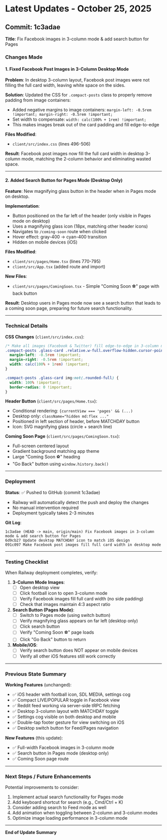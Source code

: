 # Latest Updates - October 25, 2025

## Commit: 1c3adae
**Title**: Fix Facebook images in 3-column mode & add search button for Pages

### Changes Made

#### 1. Fixed Facebook Post Images in 3-Column Desktop Mode
**Problem**: In desktop 3-column layout, Facebook post images were not filling the full card width, leaving white space on the sides.

**Solution**: Updated the CSS for `.compact-posts` class to properly remove padding from image containers:
- Added negative margins to image containers: `margin-left: -0.5rem !important; margin-right: -0.5rem !important;`
- Set width to compensate: `width: calc(100% + 1rem) !important;`
- This makes images break out of the card padding and fill edge-to-edge

**Files Modified**:
- `client/src/index.css` (lines 496-506)

**Result**: Facebook post images now fill the full card width in desktop 3-column mode, matching the 2-column behavior and eliminating wasted space.

---

#### 2. Added Search Button for Pages Mode (Desktop Only)
**Feature**: New magnifying glass button in the header when in Pages mode on desktop.

**Implementation**:
- Button positioned on the far left of the header (only visible in Pages mode on desktop)
- Uses a magnifying glass icon (18px, matching other header icons)
- Navigates to `/coming-soon` route when clicked
- Hover effect: gray-400 → cyan-400 transition
- Hidden on mobile devices (iOS)

**Files Modified**:
- `client/src/pages/Home.tsx` (lines 770-795)
- `client/src/App.tsx` (added route and import)

**New Files**:
- `client/src/pages/ComingSoon.tsx` - Simple "Coming Soon ⚽️" page with back button

**Result**: Desktop users in Pages mode now see a search button that leads to a coming soon page, preparing for future search functionality.

---

### Technical Details

**CSS Changes** (`client/src/index.css`):
```css
/* Make all images (Facebook & Twitter) fill edge-to-edge in 3-column mode */
.compact-posts .glass-card .relative.w-full.overflow-hidden.cursor-pointer {
  margin-left: -0.5rem !important;
  margin-right: -0.5rem !important;
  width: calc(100% + 1rem) !important;
}

.compact-posts .glass-card img:not(.rounded-full) {
  width: 100% !important;
  border-radius: 0 !important;
}
```

**Header Button** (`client/src/pages/Home.tsx`):
- Conditional rendering: `{currentView === 'pages' && (...)`
- Desktop only: `className="hidden md:flex ..."`
- Positioned in left section of header, before MATCHDAY button
- Icon: SVG magnifying glass (circle + search line)

**Coming Soon Page** (`client/src/pages/ComingSoon.tsx`):
- Full-screen centered layout
- Gradient background matching app theme
- Large "Coming Soon ⚽️" heading
- "Go Back" button using `window.history.back()`

---

### Deployment

**Status**: ✅ Pushed to GitHub (commit 1c3adae)
- Railway will automatically detect the push and deploy the changes
- No manual intervention required
- Deployment typically takes 2-3 minutes

**Git Log**:
```
1c3adae (HEAD -> main, origin/main) Fix Facebook images in 3-column mode & add search button for Pages
6d9cb27 Update desktop MATCHDAY icon to match iOS design
091c097 Make Facebook post images fill full card width in desktop mode
```

---

### Testing Checklist

When Railway deployment completes, verify:

1. **3-Column Mode Images**:
   - [ ] Open desktop view
   - [ ] Click football icon to open 3-column mode
   - [ ] Verify Facebook images fill full card width (no side padding)
   - [ ] Check that images maintain 4:3 aspect ratio

2. **Search Button (Pages Mode)**:
   - [ ] Switch to Pages mode (using switch button)
   - [ ] Verify magnifying glass appears on far left (desktop only)
   - [ ] Click search button
   - [ ] Verify "Coming Soon ⚽️" page loads
   - [ ] Click "Go Back" button to return

3. **Mobile/iOS**:
   - [ ] Verify search button does NOT appear on mobile devices
   - [ ] Verify all other iOS features still work correctly

---

### Previous State Summary

**Working Features** (unchanged):
- ✅ iOS header with football icon, SDL MEDIA, settings cog
- ✅ Compact LIVE/POPULAR toggle in Facebook view
- ✅ Reddit feed working via server-side tRPC fetching
- ✅ Desktop 3-column layout with MATCHDAY toggle
- ✅ Settings cog visible on both desktop and mobile
- ✅ Double-tap footer gesture for view switching on iOS
- ✅ Desktop switch button for Feed/Pages navigation

**New Features** (this update):
- ✅ Full-width Facebook images in 3-column mode
- ✅ Search button in Pages mode (desktop only)
- ✅ Coming Soon page route

---

### Next Steps / Future Enhancements

Potential improvements to consider:
1. Implement actual search functionality for Pages mode
2. Add keyboard shortcut for search (e.g., Cmd/Ctrl + K)
3. Consider adding search to Feed mode as well
4. Add animation when toggling between 2-column and 3-column modes
5. Optimize image loading performance in 3-column mode

---

**End of Update Summary**


